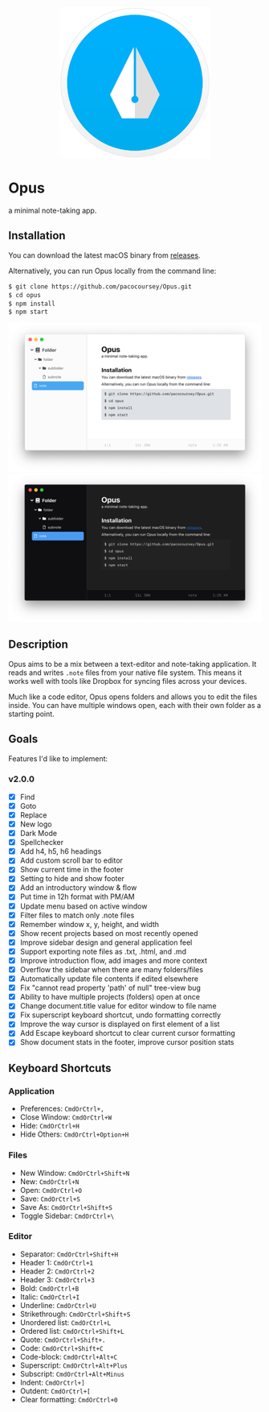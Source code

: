 <p align="center">
  <img width="300" height="300" src="assets/logo.png">
</p>

# Opus

a minimal note-taking app.

## Installation

You can download the latest macOS binary from [releases](https://github.com/pacocoursey/Opus/releases/latest).

Alternatively, you can run Opus locally from the command line:

```bash
$ git clone https://github.com/pacocoursey/Opus.git
$ cd opus
$ npm install
$ npm start
```

![Opus Light Mode Screenshot](assets/screenshot-light.png)
![Opus Dark Mode Screenshot](assets/screenshot-dark.png)

## Description

Opus aims to be a mix between a text-editor and note-taking application. It reads and writes `.note` files from your native file system. This means it works well with tools like Dropbox for syncing files across your devices.

Much like a code editor, Opus opens folders and allows you to edit the files inside. You can have multiple windows open, each with their own folder as a starting point.

## Goals

Features I'd like to implement:

### v2.0.0

- [X] Find
- [X] Goto
- [X] Replace
- [X] New logo
- [X] Dark Mode
- [X] Spellchecker
- [X] Add h4, h5, h6 headings
- [X] Add custom scroll bar to editor
- [X] Show current time in the footer
- [X] Setting to hide and show footer
- [X] Add an introductory window & flow
- [X] Put time in 12h format with PM/AM
- [X] Update menu based on active window
- [X] Filter files to match only .note files
- [X] Remember window x, y, height, and width
- [X] Show recent projects based on most recently opened
- [X] Improve sidebar design and general application feel
- [X] Support exporting note files as .txt, .html, and .md
- [X] Improve introduction flow, add images and more context
- [X] Overflow the sidebar when there are many folders/files
- [X] Automatically update file contents if edited elsewhere
- [X] Fix "cannot read property 'path' of null" tree-view bug
- [X] Ability to have multiple projects (folders) open at once
- [X] Change document.title value for editor window to file name
- [X] Fix superscript keyboard shortcut, undo formatting correctly
- [X] Improve the way cursor is displayed on first element of a list
- [X] Add Escape keyboard shortcut to clear current cursor formatting
- [X] Show document stats in the footer, improve cursor position stats

## Keyboard Shortcuts

### Application

- Preferences: `CmdOrCtrl+,`
- Close Window: `CmdOrCtrl+W`
- Hide: `CmdOrCtrl+H`
- Hide Others: `CmdOrCtrl+Option+H`

### Files

- New Window: `CmdOrCtrl+Shift+N`
- New: `CmdOrCtrl+N`
- Open: `CmdOrCtrl+O`
- Save: `CmdOrCtrl+S`
- Save As: `CmdOrCtrl+Shift+S`
- Toggle Sidebar: `CmdOrCtrl+\`

### Editor

- Separator: `CmdOrCtrl+Shift+H`
- Header 1: `CmdOrCtrl+1`
- Header 2: `CmdOrCtrl+2`
- Header 3: `CmdOrCtrl+3`
- Bold: `CmdOrCtrl+B`
- Italic: `CmdOrCtrl+I`
- Underline: `CmdOrCtrl+U`
- Strikethrough: `CmdOrCtrl+Shift+S`
- Unordered list: `CmdOrCtrl+L`
- Ordered list: `CmdOrCtrl+Shift+L`
- Quote: `CmdOrCtrl+Shift+.`
- Code: `CmdOrCtrl+Shift+C`
- Code-block: `CmdOrCtrl+Alt+C`
- Superscript: `CmdOrCtrl+Alt+Plus`
- Subscript: `CmdOrCtrl+Alt+Minus`
- Indent: `CmdOrCtrl+]`
- Outdent: `CmdOrCtrl+[`
- Clear formatting: `CmdOrCtrl+0`
